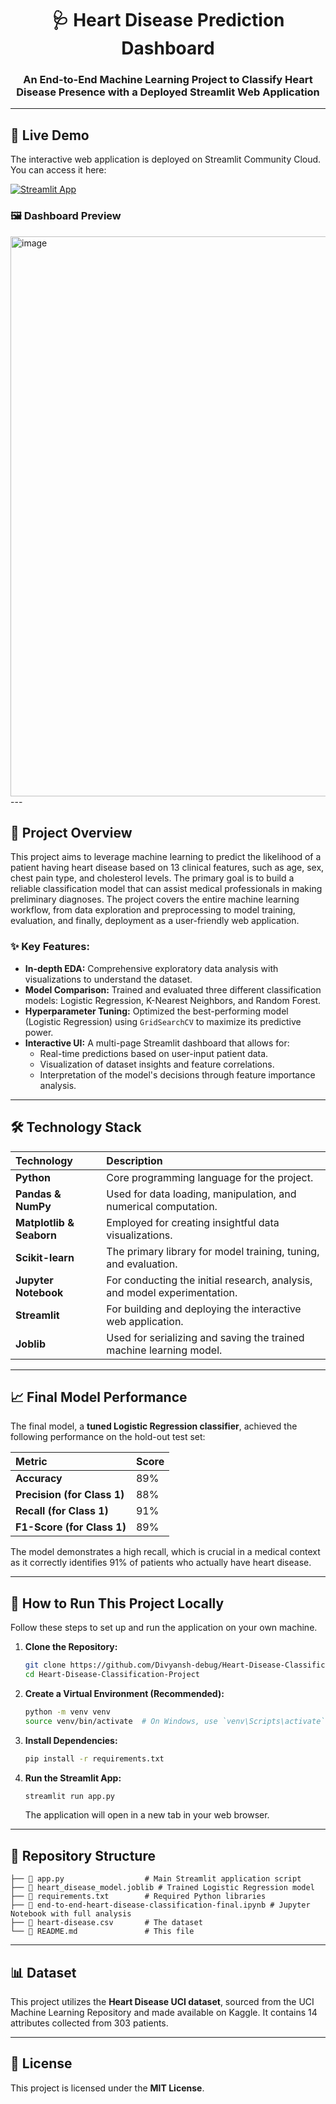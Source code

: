 <div align="center">

# 🩺 Heart Disease Prediction Dashboard

### An End-to-End Machine Learning Project to Classify Heart Disease Presence with a Deployed Streamlit Web Application

</div>

---

## 🚀 Live Demo

The interactive web application is deployed on Streamlit Community Cloud. You can access it here:

[![Streamlit App](https://static.streamlit.io/badges/streamlit_badge_black_white.svg)](https://heart-disease-prediction-dashboard.streamlit.app/)


### 🖼️ Dashboard Preview

<img width="1918" height="896" alt="image" src="https://github.com/user-attachments/assets/31825eeb-05ca-478b-90c6-52888b0ec74c" />
---

## 🎯 Project Overview

This project aims to leverage machine learning to predict the likelihood of a patient having heart disease based on 13 clinical features, such as age, sex, chest pain type, and cholesterol levels. The primary goal is to build a reliable classification model that can assist medical professionals in making preliminary diagnoses. The project covers the entire machine learning workflow, from data exploration and preprocessing to model training, evaluation, and finally, deployment as a user-friendly web application.

### ✨ Key Features:
- **In-depth EDA:** Comprehensive exploratory data analysis with visualizations to understand the dataset.
- **Model Comparison:** Trained and evaluated three different classification models: Logistic Regression, K-Nearest Neighbors, and Random Forest.
- **Hyperparameter Tuning:** Optimized the best-performing model (Logistic Regression) using `GridSearchCV` to maximize its predictive power.
- **Interactive UI:** A multi-page Streamlit dashboard that allows for:
    - Real-time predictions based on user-input patient data.
    - Visualization of dataset insights and feature correlations.
    - Interpretation of the model's decisions through feature importance analysis.

---

## 🛠️ Technology Stack

| Technology | Description |
| :--- | :--- |
| **Python** | Core programming language for the project. |
| **Pandas & NumPy** | Used for data loading, manipulation, and numerical computation. |
| **Matplotlib & Seaborn** | Employed for creating insightful data visualizations. |
| **Scikit-learn** | The primary library for model training, tuning, and evaluation. |
| **Jupyter Notebook** | For conducting the initial research, analysis, and model experimentation. |
| **Streamlit** | For building and deploying the interactive web application. |
| **Joblib** | Used for serializing and saving the trained machine learning model. |

---

## 📈 Final Model Performance

The final model, a **tuned Logistic Regression classifier**, achieved the following performance on the hold-out test set:

| Metric | Score |
| :--- | :--- |
| **Accuracy** | 89% |
| **Precision (for Class 1)** | 88% |
| **Recall (for Class 1)** | 91% |
| **F1-Score (for Class 1)**| 89% |

The model demonstrates a high recall, which is crucial in a medical context as it correctly identifies 91% of patients who actually have heart disease.

---

## 🚀 How to Run This Project Locally

Follow these steps to set up and run the application on your own machine.

1.  **Clone the Repository:**
    ```bash
    git clone https://github.com/Divyansh-debug/Heart-Disease-Classification-Project.git
    cd Heart-Disease-Classification-Project
    ```

2.  **Create a Virtual Environment (Recommended):**
    ```bash
    python -m venv venv
    source venv/bin/activate  # On Windows, use `venv\Scripts\activate`
    ```

3.  **Install Dependencies:**
    ```bash
    pip install -r requirements.txt
    ```

4.  **Run the Streamlit App:**
    ```bash
    streamlit run app.py
    ```
    The application will open in a new tab in your web browser.

---

## 📂 Repository Structure

```
├── 📄 app.py                  # Main Streamlit application script
├── 🧠 heart_disease_model.joblib # Trained Logistic Regression model
├── 📝 requirements.txt        # Required Python libraries
├── 📓 end-to-end-heart-disease-classification-final.ipynb # Jupyter Notebook with full analysis
├── 💾 heart-disease.csv       # The dataset
└── 📖 README.md               # This file
```

---

## 📊 Dataset

This project utilizes the **Heart Disease UCI dataset**, sourced from the UCI Machine Learning Repository and made available on Kaggle. It contains 14 attributes collected from 303 patients.

---

## 📄 License

This project is licensed under the **MIT License**.
